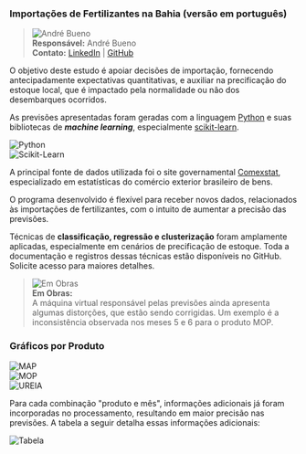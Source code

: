 ### Importações de Fertilizantes na Bahia (versão em português)

>![André Bueno](https://avatars.githubusercontent.com/u/152298881?v=4&s=64)  
>**Responsável:** André Bueno  
>**Contato:** [LinkedIn](https://www.linkedin.com/in/andre-coutinho-bueno/) | [GitHub](https://andrecoutinhobueno.github.io/AndreCoutinhoBueno/)

O objetivo deste estudo é apoiar decisões de importação, fornecendo antecipadamente expectativas quantitativas, e auxiliar na precificação do estoque local, que é impactado pela normalidade ou não dos desembarques ocorridos.

As previsões apresentadas foram geradas com a linguagem [Python](https://www.python.org) e suas bibliotecas de ***machine learning***, especialmente [scikit-learn](https://scikit-learn.org/stable/). 

![Python](https://www.python.org/static/img/python-logo@2x.png)  
![Scikit-Learn](https://scikit-learn.org/stable/_static/scikit-learn-logo-small.png)  

A principal fonte de dados utilizada foi o site governamental [Comexstat](https://comexstat.mdic.gov.br/pt/home), especializado em estatísticas do comércio exterior brasileiro de bens.

O programa desenvolvido é flexível para receber novos dados, relacionados às importações de fertilizantes, com o intuito de aumentar a precisão das previsões.

Técnicas de **classificação, regressão e clusterização** foram amplamente aplicadas, especialmente em cenários de precificação de estoque. Toda a documentação e registros dessas técnicas estão disponíveis no GitHub. Solicite acesso para maiores detalhes.

>![Em Obras](http://ryco.eng.br/wp-content/uploads/2017/08/obras-em-andamento2.png)  
>**Em Obras:**  
>A máquina virtual responsável pelas previsões ainda apresenta algumas distorções, que estão sendo corrigidas. Um exemplo é a inconsistência observada nos meses 5 e 6 para o produto MOP.

### Gráficos por Produto
![MAP](https://raw.githubusercontent.com/AndreCoutinhoBueno/Import-Fertilizer-Bahia/refs/heads/main/MAP.png)  
![MOP](https://raw.githubusercontent.com/AndreCoutinhoBueno/Import-Fertilizer-Bahia/refs/heads/main/MOP.png)  
![UREIA](https://raw.githubusercontent.com/AndreCoutinhoBueno/Import-Fertilizer-Bahia/refs/heads/main/UREIA.png)  

Para cada combinação "produto e mês", informações adicionais já foram incorporadas no processamento, resultando em maior precisão nas previsões. A tabela a seguir detalha essas informações adicionais:

![Tabela](https://raw.githubusercontent.com/AndreCoutinhoBueno/Import-Fertilizer-Bahia/refs/heads/main/tabela.png)
